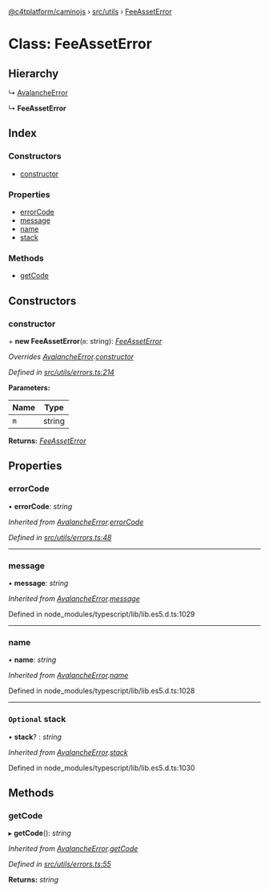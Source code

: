 [@c4tplatform/caminojs](../api.md) › [src/utils](../modules/src_utils.md) › [FeeAssetError](src_utils.feeasseterror.md)

# Class: FeeAssetError

## Hierarchy

  ↳ [AvalancheError](src_utils.avalancheerror.md)

  ↳ **FeeAssetError**

## Index

### Constructors

* [constructor](src_utils.feeasseterror.md#constructor)

### Properties

* [errorCode](src_utils.feeasseterror.md#errorcode)
* [message](src_utils.feeasseterror.md#message)
* [name](src_utils.feeasseterror.md#name)
* [stack](src_utils.feeasseterror.md#optional-stack)

### Methods

* [getCode](src_utils.feeasseterror.md#getcode)

## Constructors

###  constructor

\+ **new FeeAssetError**(`m`: string): *[FeeAssetError](src_utils.feeasseterror.md)*

*Overrides [AvalancheError](src_utils.avalancheerror.md).[constructor](src_utils.avalancheerror.md#constructor)*

*Defined in [src/utils/errors.ts:214](https://github.com/chain4travel/caminojs/blob/8077d740/src/utils/errors.ts#L214)*

**Parameters:**

Name | Type |
------ | ------ |
`m` | string |

**Returns:** *[FeeAssetError](src_utils.feeasseterror.md)*

## Properties

###  errorCode

• **errorCode**: *string*

*Inherited from [AvalancheError](src_utils.avalancheerror.md).[errorCode](src_utils.avalancheerror.md#errorcode)*

*Defined in [src/utils/errors.ts:48](https://github.com/chain4travel/caminojs/blob/8077d740/src/utils/errors.ts#L48)*

___

###  message

• **message**: *string*

*Inherited from [AvalancheError](src_utils.avalancheerror.md).[message](src_utils.avalancheerror.md#message)*

Defined in node_modules/typescript/lib/lib.es5.d.ts:1029

___

###  name

• **name**: *string*

*Inherited from [AvalancheError](src_utils.avalancheerror.md).[name](src_utils.avalancheerror.md#name)*

Defined in node_modules/typescript/lib/lib.es5.d.ts:1028

___

### `Optional` stack

• **stack**? : *string*

*Inherited from [AvalancheError](src_utils.avalancheerror.md).[stack](src_utils.avalancheerror.md#optional-stack)*

Defined in node_modules/typescript/lib/lib.es5.d.ts:1030

## Methods

###  getCode

▸ **getCode**(): *string*

*Inherited from [AvalancheError](src_utils.avalancheerror.md).[getCode](src_utils.avalancheerror.md#getcode)*

*Defined in [src/utils/errors.ts:55](https://github.com/chain4travel/caminojs/blob/8077d740/src/utils/errors.ts#L55)*

**Returns:** *string*
